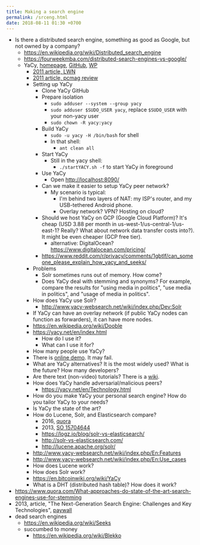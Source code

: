 ```yaml
---
title: Making a search engine
permalink: /srceng.html
date: 2018-08-11 01:30 +0700
---
```


- Is there a distributed search engine, something as good as Google, but not owned by a company?
    - https://en.wikipedia.org/wiki/Distributed_search_engine
    - https://fourweekmba.com/distributed-search-engines-vs-google/
    - YaCy, [homepage](https://yacy.net/en/index.html), [GitHub](https://github.com/yacy/yacy_search_server), [WP](https://en.wikipedia.org/wiki/YaCy)
        - [2011 article, LWN](https://lwn.net/Articles/469972/)
        - [2011 article, pcmag review](https://www.pcmag.com/article2/0,2817,2397267,00.asp)
        - Setting up YaCy
            - Clone YaCy GitHub
            - Prepare isolation
                - `sudo adduser --system --group yacy`
                - `sudo adduser $SUDO_USER yacy`, replace `$SUDO_USER` with your non-yacy user
                - `sudo chown -R yacy:yacy`
            - Build YaCy
                - `sudo -u yacy -H /bin/bash` for shell
                - In that shell:
                    - `ant clean all`
            - Start YaCy
                - Still in the yacy shell:
                    - `./startYACY.sh -f` to start YaCy in foreground
            - Use YaCy
                - Open [http://localhost:8090/](http://localhost:8090/)
            - Can we make it easier to setup YaCy peer network?
                - My scenario is typical:
                    - I'm behind two layers of NAT: my ISP's router, and my USB-tethered Android phone.
                    - Overlay network? VPN? Hosting on cloud?
            - Should we host YaCy on GCP (Google Cloud Platform)?
            It's cheap (USD 3.88 per month in us-west-1/us-central-1/us-east-1? Really? What about network data transfer costs into?).
            It might be even cheaper (GCP free tier).
                - alternative: DigitalOcean? https://www.digitalocean.com/pricing/
            - https://www.reddit.com/r/privacy/comments/1gbtlf/can_someone_please_explain_how_yacy_and_seeks/
        - Problems
            - Solr sometimes runs out of memory.
            How come?
            - Does YaCy deal with stemming and synonyms?
            For example, compare the results for "using media in politics", "use media in politics", and "usage of media in politics".
        - How does YaCy use Solr?
            - http://www.yacy-websearch.net/wiki/index.php/Dev:Solr
        - If YaCy can have an overlay network (if public YaCy nodes can function as forwarders), it can have more nodes.
        - https://en.wikipedia.org/wiki/Dooble
        - https://yacy.net/en/index.html
            - How do I use it?
            - What can I use it for?
        - How many people use YaCy?
        - There is [online demo](https://yacy.net/en/Searchportal.html).
        It may fail.
        - What are YaCy alternatives?
        It is the most widely used?
        What is the future?
        How many developers?
        - Are there text (non-video) tutorials?
        There is a [wiki](http://www.yacy-websearch.net/wiki/index.php/En:Start).
        - How does YaCy handle adversarial/malicious peers?
            - https://yacy.net/en/Technology.html
        - How do you make YaCy your personal search engine?
        How do you tailor YaCy to your needs?
        - Is YaCy the state of the art?
        - How do Lucene, Solr, and Elasticsearch compare?
            - 2016, [quora](https://www.quora.com/How-do-Lucene-Elasticsearch-and-Solr-compare)
            - 2013, [SO 15704644](https://stackoverflow.com/questions/15704644/difference-between-solr-and-lucene)
            - https://logz.io/blog/solr-vs-elasticsearch/
            - http://solr-vs-elasticsearch.com/
            - http://lucene.apache.org/solr/
        - http://www.yacy-websearch.net/wiki/index.php/En:Features
        - http://www.yacy-websearch.net/wiki/index.php/En:Use_cases
        - How does Lucene work?
        - How does Solr work?
        - https://en.bitcoinwiki.org/wiki/YaCy
        - What is a DHT (distributed hash table)?
        How does it work?
- https://www.quora.com/What-approaches-do-state-of-the-art-search-engines-use-for-stemming
- 2013, article, "The Next-Generation Search Engine: Challenges and Key Technologies", [paywall](https://link.springer.com/chapter/10.1007/978-3-642-28807-4_34)
- dead search engines
    - https://en.wikipedia.org/wiki/Seeks
    - succumbed to money
        - https://en.wikipedia.org/wiki/Blekko
